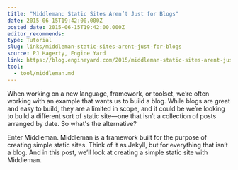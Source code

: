 ```yaml
---
title: "Middleman: Static Sites Aren’t Just for Blogs"
date: 2015-06-15T19:42:00.000Z
posted_date: 2015-06-15T19:42:00.000Z
editor_recommends:
type: Tutorial
slug: links/middleman-static-sites-arent-just-for-blogs
source: PJ Hagerty, Engine Yard
link: https://blog.engineyard.com/2015/middleman-static-sites-arent-just-for-blogs/
tool:
  - tool/middleman.md
---
```

When working on a new language, framework, or toolset, we’re often working with an example that wants us to build a blog. While blogs are great and easy to build, they are a limited in scope, and it could be we’re looking to build a different sort of static site—one that isn’t a collection of posts arranged by date. So what's the alternative?

Enter Middleman. Middleman is a framework built for the purpose of creating simple static sites. Think of it as Jekyll, but for everything that isn’t a blog. And in this post, we’ll look at creating a simple static site with Middleman.
